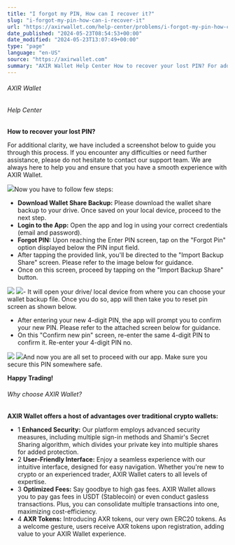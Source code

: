```yaml
---
title: "I forgot my PIN, How can I recover it?"
slug: "i-forgot-my-pin-how-can-i-recover-it"
url: "https://axirwallet.com/help-center/problems/i-forgot-my-pin-how-can-i-recover-it/"
date_published: "2024-05-23T08:54:53+00:00"
date_modified: "2024-05-23T13:07:49+00:00"
type: "page"
language: "en-US"
source: "https://axirwallet.com"
summary: "AXIR Wallet Help Center How to recover your lost PIN? For additional clarity, we have included a screenshot below to guide you through this process. If you encounter any difficulties or need further assistance, please do not hesitate to contact our support team. We are always here to help you and ensure that you have a smooth experience with AXIR Wallet. Now you have to follow few steps: Download Wallet Share Backup: Please download the wallet share backup to your drive. Once saved on your local device, proceed to the next step. Login to the App: Open the app and [&hellip;]"
---
```


###### AXIR Wallet

###### Help Center

**How to recover your lost PIN?**

For additional clarity, we have included a screenshot below to guide you through this process. If you encounter any difficulties or need further assistance, please do not hesitate to contact our support team. We are always here to help you and ensure that you have a smooth experience with AXIR Wallet.

 ![](https://axirwallet.com/wp-content/uploads/problems1-768x1569.png)Now you have to follow few steps:

- **Download Wallet Share Backup:** Please download the wallet share backup to your drive. Once saved on your local device, proceed to the next step.
- **Login to the App:** Open the app and log in using your correct credentials (email and password).
- **Forgot PIN:** Upon reaching the Enter PIN screen, tap on the "Forgot Pin" option displayed below the PIN input field.
- After tapping the provided link, you'll be directed to the "Import Backup Share" screen. Please refer to the image below for guidance.
- Once on this screen, proceed by tapping on the "Import Backup Share" button.

 ![](https://axirwallet.com/wp-content/uploads/problems2-768x1569.png) ![](https://axirwallet.com/wp-content/uploads/problems3-768x1569.png)- It will open your drive/ local device from where you can choose your wallet backup file. Once you do so, app will then take you to reset pin screen as shown below.
- After entering your new 4-digit PIN, the app will prompt you to confirm your new PIN. Please refer to the attached screen below for guidance.
- On this "Confirm new pin" screen, re-enter the same 4-digit PIN to confirm it. Re-enter your 4-digit PIN no.

 ![](https://axirwallet.com/wp-content/uploads/problems4-768x1569.png) ![](https://axirwallet.com/wp-content/uploads/problems5-768x1569.png)And now you are all set to proceed with our app. Make sure you secure this PIN somewhere safe.

**Happy Trading!**

###### Why choose AXIR Wallet?

**AXIR Wallet offers a host of advantages over traditional crypto wallets:**

- 1 **Enhanced Security:** Our platform employs advanced security measures, including multiple sign-in methods and Shamir's Secret Sharing algorithm, which divides your private key into multiple shares for added protection.
- 2 **User-Friendly Interface:** Enjoy a seamless experience with our intuitive interface, designed for easy navigation. Whether you're new to crypto or an experienced trader, AXIR Wallet caters to all levels of expertise.
- 3 **Optimized Fees:** Say goodbye to high gas fees. AXIR Wallet allows you to pay gas fees in USDT (Stablecoin) or even conduct gasless transactions. Plus, you can consolidate multiple transactions into one, maximizing cost-efficiency.
- 4 **AXR Tokens:** Introducing AXR tokens, our very own ERC20 tokens. As a welcome gesture, users receive AXR tokens upon registration, adding value to your AXIR Wallet experience.